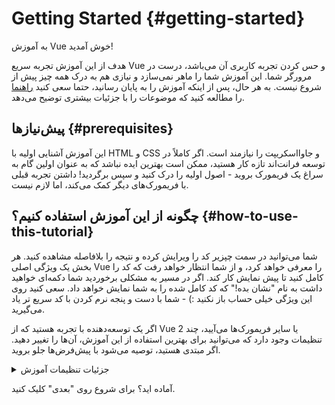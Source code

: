 # Getting Started {#getting-started}

به آموزش Vue خوش آمدید!

هدف از این آموزش تجربه سریع Vue و حس کردن تجربه کاربری آن می‌باشد، درست در مرورگر شما. این آموزش شما را ماهر نمی‌سازد و نیازی هم به درک همه چیز پیش از شروع نیست. به هر حال، پس از اینکه آموزش را به پایان رسانید، حتما سعی کنید <a target="_blank" href="/guide/introduction.html">راهنما</a> را مطالعه کنید که موضوعات را با جزئیات بیشتری توضیح می‌دهد.

## پیش‌نیازها {#prerequisites}

این آموزش آشنایی اولیه با HTML و CSS و جاوااسکریپت را نیازمند است. اگر کاملاً در توسعه فرانت‌اند تازه کار هستید، ممکن است بهترین ایده نباشد که به‌ عنوان اولین گام به سراغ یک فریمورک بروید - اصول اولیه را درک کنید و سپس برگردید! داشتن تجربه قبلی با فریمورک‌های دیگر کمک می‌کند، اما لازم نیست.

## چگونه از این آموزش استفاده کنیم؟ {#how-to-use-this-tutorial}

شما می‌توانید <span class="wide">در سمت چپ</span><span class="narrow">زیر</span> کد را ویرایش کرده و نتیجه را بلافاصله مشاهده کنید. هر بخش یک ویژگی اصلی Vue را معرفی خواهد کرد، و از شما انتظار خواهد رفت که کد را کامل کنید تا پیش نمایش کار کند. اگر در مسیر به مشکلی برخوردید شما دکمه‌ای خواهید داشت به نام "نشان بده!" که کد کامل شده را به شما نمایش خواهد داد. سعی کنید روی این ویژگی خیلی حساب باز نکنید :) - شما با دست و پنجه نرم کردن با کد سریع تر یاد می‌گیرید.

اگر یک توسعه‌دهنده با تجربه هستید که از Vue 2 یا سایر فریمورک‌ها می‌آیید، چند تنظیمات وجود دارد که می‌توانید برای بهترین استفاده از این آموزش، آن‌ها را تغییر دهید. اگر مبتدی هستید، توصیه می‌شود با پیش‌فرض‌ها جلو بروید.

<details>
<summary>جزئیات تنظیمات آموزش</summary>

- Vue دو نوع رابط برنامه‌نویسی ارائه می‌دهد: Options API و Composition API. این آموزش برای هر دو طراحی شده است - شما می‌توانید سبک ترجیحی خود را با استفاده از کلیدهای اولویت API در بالا انتخاب کنید. <a target="_blank" href="/guide/introduction.html#api-styles">درباره سبک‌های API بیشتر بیاموزید</a>.

- همچنین می‌توانید بین حالت SFC یا حالت HTML جابجا شوید. حالت اول نمونه‌های کد را در قالب <a target="_blank" href="/guide/introduction.html#single-file-components">کامپوننت‌های تک فایلی (SFC)</a> نمایش می‌دهد، که بیشتر توسعه‌دهندگان وقتی از Vue با build step استفاده می‌کنند، از آن بهره می‌برند. حالت HTML نمونه‌های استفاده از Vue بدون build step را نشان می‌دهد.

<div class="html">

:::tip نکته
اگر قصد استفاده از حالت HTML بدون مرحله بیلد در برنامه‌های خودتان را دارید، مطمئن شوید که importها را به این شکل تغییر می‌دهید:

```js
import { ... } from 'vue/dist/vue.esm-bundler.js'
```

درون اسکریپت‌هایتان یا ابزار بیلد خود را برای حل مسئله، `vue`  را مطابق با آن تنظیم می‌کنید. تنظیمات نمونه برای [Vite](https://vitejs.dev/):

```js
// vite.config.js
export default {
  resolve: {
    alias: {
      vue: 'vue/dist/vue.esm-bundler.js'
    }
  }
}
```

برای اطلاعات بیشتر به [بخش مربوطه در راهنمای ابزارها](/guide/scaling-up/tooling.html#note-on-in-browser-template-compilation) مراجعه کنید.
:::

</div>

</details>

آماده اید؟ برای شروع روی "بعدی" کلیک کنید.
